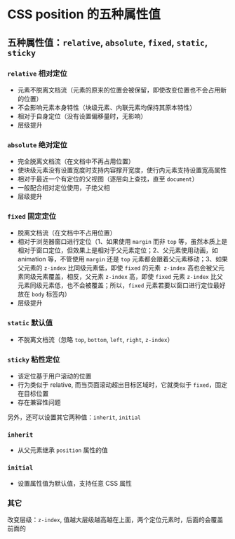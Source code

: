 # CSS position 的五种属性值

## 五种属性值：`relative`, `absolute`, `fixed`, `static`, `sticky`

### `relative` 相对定位
- 元素不脱离文档流（元素的原来的位置会被保留，即使改变位置也不会占用新的位置）
- 不会影响元素本身特性（块级元素、内联元素均保持其原本特性）
- 相对于自身定位（没有设置偏移量时，无影响）
- 层级提升
### `absolute` 绝对定位
- 完全脱离文档流（在文档中不再占用位置）
- 使块级元素没有设置宽度时支持内容撑开宽度，使行内元素支持设置宽高属性
- 相对于最近一个有定位的父视图（逐层向上查找，直至 `document`）
- 一般配合相对定位使用，子绝父相
- 层级提升
### `fixed` 固定定位
- 脱离文档流（在文档中不占用位置）
- 相对于浏览器窗口进行定位（1、如果使用 `margin` 而非 `top` 等，虽然本质上是相对于窗口定位，但效果上是相对于父元素定位；2、父元素使用动画，如animation 等，不管使用 `margin` 还是 `top` 元素都会跟着父元素移动；3、如果父元素的 `z-index` 比同级元素低，即使 `fixed` 的元素` z-index` 高也会被父元素同级元素覆盖，相反，父元素 `z-index` 高，即使 `fixed` 元素 `z-index` 比父元素同级元素低，也不会被覆盖；所以，`fixed` 元素若要以窗口进行定位最好放在 `body` 标签内）
- 层级提升
### `static` 默认值
- 不脱离文档流（忽略 `top`, `bottom`, `left`, `right`, `z-index`）
### `sticky` 粘性定位
- 该定位基于用户滚动的位置
- 行为类似于 relative, 而当页面滚动超出目标区域时，它就类似于 `fixed`，固定在目标位置
- 存在兼容性问题

另外，还可以设置其它两种值：`inherit`, `initial`
### `inherit`
- 从父元素继承 `position` 属性的值
### `initial`
- 设置属性值为默认值，支持任意 CSS 属性

### 其它
改变层级：`z-index`, 值越大层级越高越在上面，两个定位元素时，后面的会覆盖前面的
